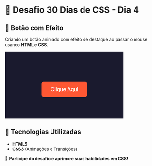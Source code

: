 # 📌 Desafio 30 Dias de CSS - Dia 4

## 🎯 Botão com Efeito

Criando um botão animado com efeito de destaque ao passar o mouse usando **HTML e CSS**.

![Botão com Efeito](../img/Dia4.gif)

## 🎨 Tecnologias Utilizadas

- **HTML5**
- **CSS3** (Animações e Transições)

🚀 **Participe do desafio e aprimore suas habilidades em CSS!**

